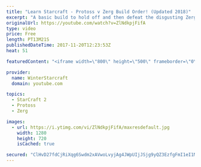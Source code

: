 ```yaml
---
title: "Learn Starcraft - Protoss v Zerg Build Order! (Updated 2018)"
excerpt: "A basic build to hold off and then defeat the disgusting Zerg! Meant for lower level players who have little direction, not for high level players looking for the dankest meta :) -- Watch live at https://www.twitch.tv/wintergaming"
originalUrl: https://youtube.com/watch?v=ZlNdkpjFifA
type: video
price: Free
length: PT13M21S
publishedDateTime: 2017-11-20T12:23:53Z
heat: 51

featuredContent: "<iframe width=\"800\" height=\"500\" frameborder=\"0\" src=\"https://www.youtube.com/embed/ZlNdkpjFifA\" allow=\"accelerometer; autoplay; encrypted-media; gyroscope; picture-in-picture\" allowfullscreen></iframe>"

provider:
  name: WinterStarcraft
  domain: youtube.com

topics:
  - StarCraft 2
  - Protoss
  - Zerg

images:
  - url: https://i.ytimg.com/vi/ZlNdkpjFifA/maxresdefault.jpg
    width: 1280
    height: 720
    isCached: true

secured: "ClHvD27fdCjRiXqg6Swdm2xAVwoLvyjAg4JWpUIjJSjg9yQZ3EzfgFmI1eI1M6kgsHIcYxjpCR8bpJx9kIoBRayI6/TtTj/1egAvvTTy25Ylkfgc80SqyGORjmCEKnJOEcsHAq2CB9w7oa86IG+sQP4PtkPL/asDQLivL56VaodRzadG+xog/BtMu9QDEjLH9O0ATRxyni549j+l0e73daAG/hpL6TBvBfLCGqcT7/Vxyd2/NSbT7bVag9OOkBv+R+h2Jp2Obrcbqy5qhoEeMtRwbN1PKCgXfz1BfN/G+lFyd/WkGte8N8c1upJfQAsdTpratbUH/yWZO/mYrAXV7Hwvu2hKVu8D1niaKXBbRUThu9NtkilxOL+aRlCnjHmRavZp5qlCQiIpuiAQWU9OvZBcAOspNzvuD5cz44MkoGc=;TbETqmSG9jIGWVkmhDahdw=="
---
```


